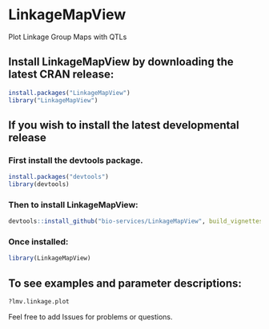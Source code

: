 # LinkageMapView
Plot Linkage Group Maps with QTLs

## Install LinkageMapView by downloading the latest CRAN release:
```R
install.packages("LinkageMapView")
library("LinkageMapView")
```

## If you wish to install the latest developmental release
### First install the devtools package.
```R
install.packages("devtools")
library(devtools)
```

### Then to install LinkageMapView:
```R
devtools::install_github("bio-services/LinkageMapView", build_vignettes=TRUE)
```

### Once installed:
```R
library(LinkageMapView)
```

## To see examples and parameter descriptions:
```R
?lmv.linkage.plot
```
Feel free to add Issues for problems or questions.
